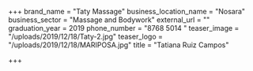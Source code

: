+++
brand_name = "Taty Massage"
business_location_name = "Nosara"
business_sector = "Massage and Bodywork"
external_url = ""
graduation_year = 2019
phone_number = "8768 5014 "
teaser_image = "/uploads/2019/12/18/Taty-2.jpg"
teaser_logo = "/uploads/2019/12/18/MARIPOSA.jpg"
title = "Tatiana Ruiz Campos"

+++
